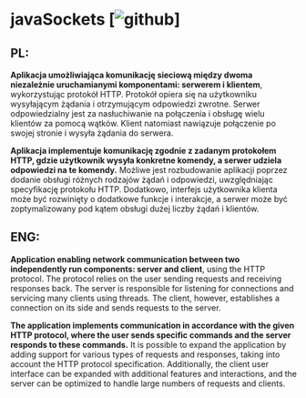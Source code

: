 # javaSockets [![github]( https://raw.githubusercontent.com/jmnote/z-icons/master/svg/java.svg)]

## **PL:**
**Aplikacja umożliwiająca komunikację sieciową między dwoma niezależnie uruchamianymi komponentami: serwerem i klientem**, wykorzystując protokół HTTP. Protokół opiera się na użytkowniku wysyłającym żądania i otrzymującym odpowiedzi zwrotne. Serwer odpowiedzialny jest za nasłuchiwanie na połączenia i obsługę wielu klientów za pomocą wątków. Klient natomiast nawiązuje połączenie po swojej stronie i wysyła żądania do serwera.

**Aplikacja implementuje komunikację zgodnie z zadanym protokołem HTTP, gdzie użytkownik wysyła konkretne komendy, a serwer udziela odpowiedzi na te komendy.** Możliwe jest rozbudowanie aplikacji poprzez dodanie obsługi różnych rodzajów żądań i odpowiedzi, uwzględniając specyfikację protokołu HTTP. Dodatkowo, interfejs użytkownika klienta może być rozwinięty o dodatkowe funkcje i interakcje, a serwer może być zoptymalizowany pod kątem obsługi dużej liczby żądań i klientów.

## **ENG:**
**Application enabling network communication between two independently run components: server and client**, using the HTTP protocol. The protocol relies on the user sending requests and receiving responses back. The server is responsible for listening for connections and servicing many clients using threads. The client, however, establishes a connection on its side and sends requests to the server.

**The application implements communication in accordance with the given HTTP protocol, where the user sends specific commands and the server responds to these commands.** It is possible to expand the application by adding support for various types of requests and responses, taking into account the HTTP protocol specification. Additionally, the client user interface can be expanded with additional features and interactions, and the server can be optimized to handle large numbers of requests and clients.
